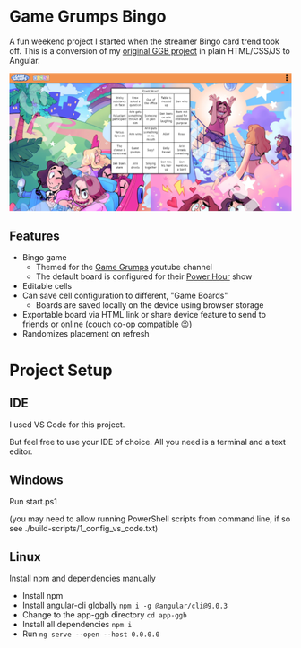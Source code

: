# Game Grumps Bingo

A fun weekend project I started when the streamer Bingo card trend took off. This is a conversion of my [original GGB project](https://github.com/RappsFF7/Game-Grumps-Bingo) in plain HTML/CSS/JS to Angular.

![Website Screenshot](https://raw.githubusercontent.com/RappsFF7/Game-Grumps-Bingo/master/html/images/gg_website_screenshot.png)

## Features

* Bingo game
    * Themed for the [Game Grumps](https://www.youtube.com/@GameGrumps) youtube channel
    * The default board is configured for their [Power Hour](https://www.youtube.com/@thegrumps) show
* Editable cells
* Can save cell configuration to different, "Game Boards"
    * Boards are saved locally on the device using browser storage
* Exportable board via HTML link or share device feature to send to friends or online (couch co-op compatible 😉)
* Randomizes placement on refresh

# Project Setup

## IDE

I used VS Code for this project.

But feel free to use your IDE of choice. All you need is a terminal and a text editor.

## Windows
Run start.ps1

(you may need to allow running PowerShell scripts from command line, if so see ./build-scripts/1_config_vs_code.txt)

## Linux
Install npm and dependencies manually
* Install npm
* Install angular-cli globally `npm i -g @angular/cli@9.0.3`
* Change to the app-ggb directory `cd app-ggb`
* Install all dependencies `npm i`
* Run `ng serve --open --host 0.0.0.0`
